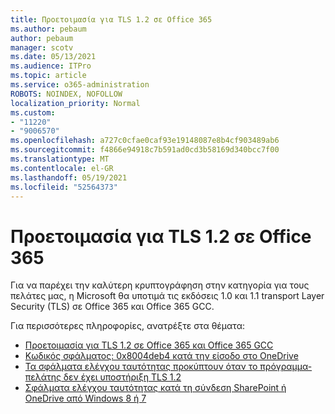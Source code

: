 ```yaml
---
title: Προετοιμασία για TLS 1.2 σε Office 365
ms.author: pebaum
author: pebaum
manager: scotv
ms.date: 05/13/2021
ms.audience: ITPro
ms.topic: article
ms.service: o365-administration
ROBOTS: NOINDEX, NOFOLLOW
localization_priority: Normal
ms.custom:
- "11220"
- "9006570"
ms.openlocfilehash: a727c0cfae0caf93e19148087e8b4cf903489ab6
ms.sourcegitcommit: f4866e94918c7b591ad0cd3b58169d340bcc7f00
ms.translationtype: MT
ms.contentlocale: el-GR
ms.lasthandoff: 05/19/2021
ms.locfileid: "52564373"
---
```

# <a name="preparing-for-tls-12-in-office-365"></a>Προετοιμασία για TLS 1.2 σε Office 365

Για να παρέχει την καλύτερη κρυπτογράφηση στην κατηγορία για τους πελάτες μας, η Microsoft θα υποτιμά τις εκδόσεις 1.0 και 1.1 transport Layer Security (TLS) σε Office 365 και Office 365 GCC. 

Για περισσότερες πληροφορίες, ανατρέξτε στα θέματα:

- [Προετοιμασία για TLS 1.2 σε Office 365 και Office 365 GCC](/microsoft-365/compliance/prepare-tls-1.2-in-office-365)
- [Κωδικός σφάλματος: 0x8004deb4 κατά την είσοδο στο OneDrive](https://support.microsoft.com/office/error-code-0x8004deb4-when-signing-in-to-onedrive-e8a8d97c-a87e-4dda-a67e-bae4fef05dcb)
- [Τα σφάλματα ελέγχου ταυτότητας προκύπτουν όταν το πρόγραμμα-πελάτης δεν έχει υποστήριξη TLS 1.2](/sharepoint/troubleshoot/administration/authentication-errors-tls12-support)
- [Σφάλματα ελέγχου ταυτότητας κατά τη σύνδεση SharePoint ή OneDrive από Windows 8 ή 7](/sharepoint/troubleshoot/administration/authentication-errors-windows7)